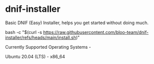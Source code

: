 # dnif-installer

Basic DNIF (Easy) Installer, helps you get started without doing much.

bash -c "$(curl -s https://raw.githubusercontent.com/bloo-team/dnif-installer/refs/heads/main/install.sh)"

Currently Supported Operating Systems -

Ubuntu 20.04 (LTS) - x86_64
